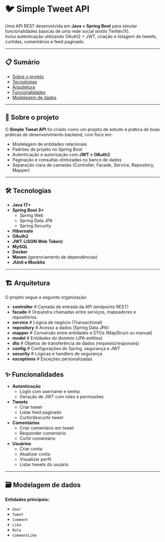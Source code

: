 # 🐦 Simple Tweet API

Uma API REST desenvolvida em **Java + Spring Boot** para simular funcionalidades básicas de uma rede social (estilo Twitter/X).  
Inclui autenticação utilizando OAuth2 + JWT, criação e listagem de tweets, curtidas, comentários e feed paginado.

---

## 📋 Sumário
- [Sobre o projeto](#-sobre-o-projeto)
- [Tecnologias](#-tecnologias)
- [Arquitetura](#-arquitetura)
- [Funcionalidades](#-funcionalidades)
- [Modelagem de dados](#-modelagem-de-dados)

---

## 📖 Sobre o projeto
O **Simple Tweet API** foi criado como um projeto de estudo e prática de boas práticas de desenvolvimento backend, com foco em:
- Modelagem de entidades relacionais
- Padrões de projeto no Spring Boot
- Autenticação e autorização com **JWT** e **OAuth2**
- Paginação e consultas otimizadas no banco de dados
- Separação clara de camadas (Controller, Facade, Service, Repository, Mapper)

---

## 🛠 Tecnologias
- **Java 17+**
- **Spring Boot 3+**
    - Spring Web
    - Spring Data JPA
    - Spring Security
- **Hibernate**
- **OAuth2**
- **JWT (JSON Web Token)**
- **MySQL**
- **Docker**
- **Maven** (gerenciamento de dependências)
- **JUnit e Mockito**

---

## 🏗 Arquitetura
O projeto segue a seguinte organização:

- **controller**    # Camada de entrada da API (endpoints REST)
- **facade**       # Orquestra chamadas entre serviços, mapeadores e repositórios 
- **service**       # Lógica de negócio (Transactional)
- **repository**    # Acesso a dados (Spring Data JPA)
- **mapper**        # Conversão entre entidades e DTOs (MapStruct ou manual)
- **model**         # Entidades do domínio (JPA entities)
- **dto**           # Objetos de transferência de dados (requests/responses)
- **config**       # Configurações do Spring, segurança e JWT
- **security**     # Lógicas e handlers de segurança
- **exceptions**    # Exceções personalizadas

## ✨ Funcionalidades

- **Autenticação**
  - Login com username e senha
  - Geração de JWT com roles e permissões
- **Tweets**
  - Criar tweet
  - Listar feed paginado
  - Curtir/descurtir tweet
- **Comentários**
  - Criar comentário em tweet
  - Responder comentário
  - Curtir comentário
- **Usuários**
  - Criar conta
  - Atualizar conta
  - Visualizar perfil
  - Listar tweets do usuário

---

## 🗃 Modelagem de dados

**Entidades principais:**
- `User`
- `Tweet`
- `Comment`
- `Like`
- `Role`
- `CommentLike`